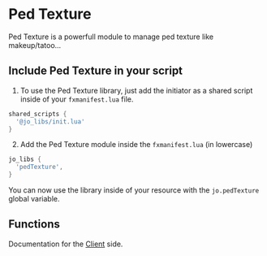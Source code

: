 # Ped Texture

Ped Texture is a powerfull module to manage ped texture like makeup/tatoo...

## Include Ped Texture in your script

1. To use the Ped Texture library, just add the initiator as a shared script inside of your `fxmanifest.lua` file.
```lua
shared_scripts {
  '@jo_libs/init.lua'
}
```
2. Add the Ped Texture module inside the `fxmanifest.lua` (in lowercase)
```lua
jo_libs {
  'pedTexture',
}
```
You can now use the library inside of your resource with the `jo.pedTexture` global variable.

## Functions

Documentation for the [Client](./client.md) side.  